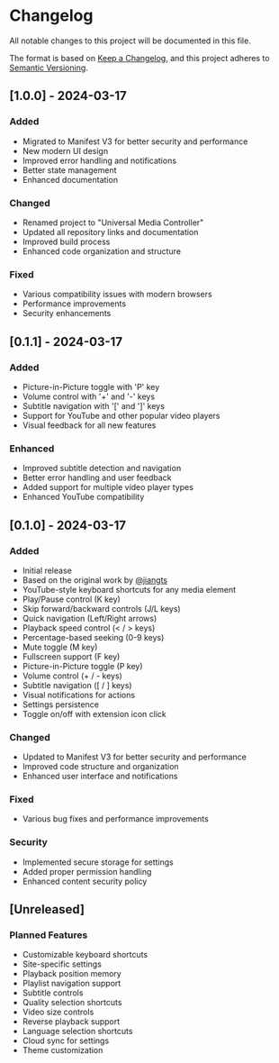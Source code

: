 # Changelog

All notable changes to this project will be documented in this file.

The format is based on [Keep a Changelog](https://keepachangelog.com/en/1.0.0/),
and this project adheres to [Semantic Versioning](https://semver.org/spec/v2.0.0.html).

## [1.0.0] - 2024-03-17

### Added
- Migrated to Manifest V3 for better security and performance
- New modern UI design
- Improved error handling and notifications
- Better state management
- Enhanced documentation

### Changed
- Renamed project to "Universal Media Controller"
- Updated all repository links and documentation
- Improved build process
- Enhanced code organization and structure

### Fixed
- Various compatibility issues with modern browsers
- Performance improvements
- Security enhancements

## [0.1.1] - 2024-03-17

### Added
- Picture-in-Picture toggle with 'P' key
- Volume control with '+' and '-' keys
- Subtitle navigation with '[' and ']' keys
- Support for YouTube and other popular video players
- Visual feedback for all new features

### Enhanced
- Improved subtitle detection and navigation
- Better error handling and user feedback
- Added support for multiple video player types
- Enhanced YouTube compatibility

## [0.1.0] - 2024-03-17

### Added
- Initial release
- Based on the original work by [@jiangts](https://github.com/jiangts/media-hotkeys)
- YouTube-style keyboard shortcuts for any media element
- Play/Pause control (K key)
- Skip forward/backward controls (J/L keys)
- Quick navigation (Left/Right arrows)
- Playback speed control (< / > keys)
- Percentage-based seeking (0-9 keys)
- Mute toggle (M key)
- Fullscreen support (F key)
- Picture-in-Picture toggle (P key)
- Volume control (+ / - keys)
- Subtitle navigation ([ / ] keys)
- Visual notifications for actions
- Settings persistence
- Toggle on/off with extension icon click

### Changed
- Updated to Manifest V3 for better security and performance
- Improved code structure and organization
- Enhanced user interface and notifications

### Fixed
- Various bug fixes and performance improvements

### Security
- Implemented secure storage for settings
- Added proper permission handling
- Enhanced content security policy

## [Unreleased]

### Planned Features
- Customizable keyboard shortcuts
- Site-specific settings
- Playback position memory
- Playlist navigation support
- Subtitle controls
- Quality selection shortcuts
- Video size controls
- Reverse playback support
- Language selection shortcuts
- Cloud sync for settings
- Theme customization 
